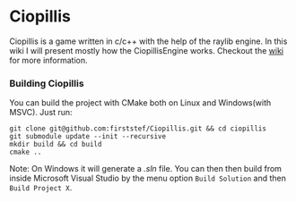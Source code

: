 <h1>Ciopillis</h1>

Ciopillis is a game written in c/c++ with the help of the raylib engine. In this wiki I will present mostly how the CiopillisEngine works. Checkout the <a href="https://github.com/firststef/Ciopillis/wiki">wiki</a> for more information.

<h3>Building Ciopillis</h3>
You can build the project with CMake both on Linux and Windows(with MSVC). Just run:

```shell
git clone git@github.com:firststef/Ciopillis.git && cd ciopillis
git submodule update --init --recursive
mkdir build && cd build
cmake ..
```

Note: On Windows it will generate a *.sln* file. You can then then build from inside Microsoft Visual Studio by the menu option `Build Solution` and then `Build Project X`.
